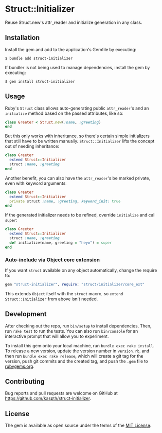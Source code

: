 # Struct::Initializer

Reuse Struct.new's attr_reader and initialize generation in any class.

## Installation

Install the gem and add to the application's Gemfile by executing:

    $ bundle add struct-initializer

If bundler is not being used to manage dependencies, install the gem by executing:

    $ gem install struct-initializer

## Usage

Ruby's `Struct` class allows auto-generating public `attr_reader`'s and an `initialize` method based on the passed attributes, like so:

```ruby
class Greeter < Struct.new(:name, :greeting)
end
```

But this only works with inheritance, so there's certain simple initializers that still have to be written manually. `Struct::Initializer` lifts the concept out of needing inheritance:

```ruby
class Greeter
  extend Struct::Initializer
  struct :name, :greeting
end
```

Another benefit, you can also have the `attr_reader`'s be marked private, even with keyword arguments:

```ruby
class Greeter
  extend Struct::Initializer
  private struct :name, :greeting, keyword_init: true
end
```

If the generated initializer needs to be refined, override `initialize` and call `super`:

```ruby
class Greeter
  extend Struct::Initializer
  struct :name, :greeting
  def initialize(name, greeting = "heyo") = super
end
```

### Auto-include via Object core extension

If you want `struct` available on any object automatically, change the require to:

```ruby
gem "struct-initializer", require: "struct/initializer/core_ext"
```

This extends `Object` itself with the `struct` macro, so `extend Struct::Initializer` from above isn't needed.

## Development

After checking out the repo, run `bin/setup` to install dependencies. Then, run `rake test` to run the tests. You can also run `bin/console` for an interactive prompt that will allow you to experiment.

To install this gem onto your local machine, run `bundle exec rake install`. To release a new version, update the version number in `version.rb`, and then run `bundle exec rake release`, which will create a git tag for the version, push git commits and the created tag, and push the `.gem` file to [rubygems.org](https://rubygems.org).

## Contributing

Bug reports and pull requests are welcome on GitHub at https://github.com/kaspth/struct-initializer.

## License

The gem is available as open source under the terms of the [MIT License](https://opensource.org/licenses/MIT).

